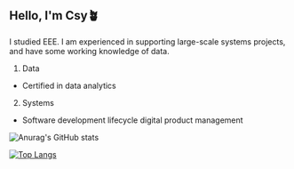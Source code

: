 ## Hello, I'm Csy🪴
I studied EEE. I am experienced in supporting large-scale systems projects, and have some working knowledge of data.

1. Data
- Certified in data analytics

2. Systems
- Software development lifecycle digital product management

![Anurag's GitHub stats](https://github-readme-stats.vercel.app/api?username=cshiyun&show_icons=true&theme=shadow_green)

[![Top Langs](https://github-readme-stats.vercel.app/api/top-langs/?username=cshiyun\&layout=donut)](https://github.com/cshiyun/github-readme-stats)

